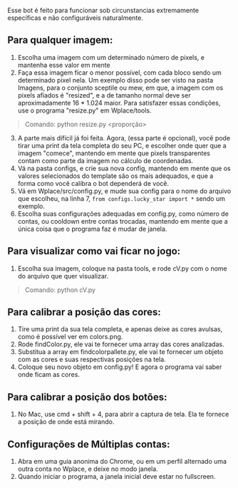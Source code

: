Esse bot é feito para funcionar sob circunstancias extremamente específicas e não configuráveis naturalmente. 

## Para qualquer imagem:
1. Escolha uma imagem com um determinado número de pixels, e mantenha esse valor em mente
2. Faça essa imagem ficar o menor possível, com cada bloco sendo um determinado pixel nela. Um exemplo disso pode ser visto na pasta Imagens, para o conjunto sceptile ou mew, em que, a imagem com os pixels afiados é "resized", e a de tamanho normal deve ser aproximadamente 16 * 1.024 maior. Para satisfazer essas condições, use o programa "resize.py" em Wplace/tools.

> Comando:
python resize.py <nome> <proporção>

3. A parte mais difícil já foi feita. Agora, (essa parte é opcional), você pode tirar uma print da tela completa do seu PC, e escolher onde quer que a imagem "comece", mantendo em mente que pixels transparentes contam como parte da imagem no cálculo de coordenadas.
4. Vá na pasta configs, e crie sua nova config, mantendo em mente que os valores selecionados do template são os mais adequados, e que a forma como você calibra o bot dependerá de você.
5. Vá em Wplace/src/config.py, e mude sua config para o nome do arquivo que escolheu, na linha 7, `from configs.lucky_star import *` sendo um exemplo.
6. Escolha suas configurações adequadas em config.py, como número de contas, ou cooldown entre contas trocadas, mantendo em mente que a única coisa que o programa faz é mudar de janela.

## Para visualizar como vai ficar no jogo:
1. Escolha sua imagem, coloque na pasta tools, e rode cV.py com o nome do arquivo que quer visualizar.

> Comando:
python cV.py <nome>

## Para calibrar a posição das cores:
1. Tire uma print da sua tela completa, e apenas deixe as cores avulsas, como é possível ver em colors.png.
2. Rode findColor.py, ele vai te fornecer uma array das cores analizadas.
3. Substitua a array em findcolorpallete.py, ele vai te fornecer um objeto com as cores e suas respectivas posições na tela.
4. Coloque seu novo objeto em config.py! E agora o programa vai saber onde ficam as cores.

## Para calibrar a posição dos botões:
1. No Mac, use cmd + shift + 4, para abrir a captura de tela. Ela te fornece a posição de onde está mirando.

## Configurações de Múltiplas contas:
1. Abra em uma guia anonima do Chrome, ou em um perfil alternado uma outra conta no Wplace, e deixe no modo janela.
2. Quando iniciar o programa, a janela inicial deve estar no fullscreen.